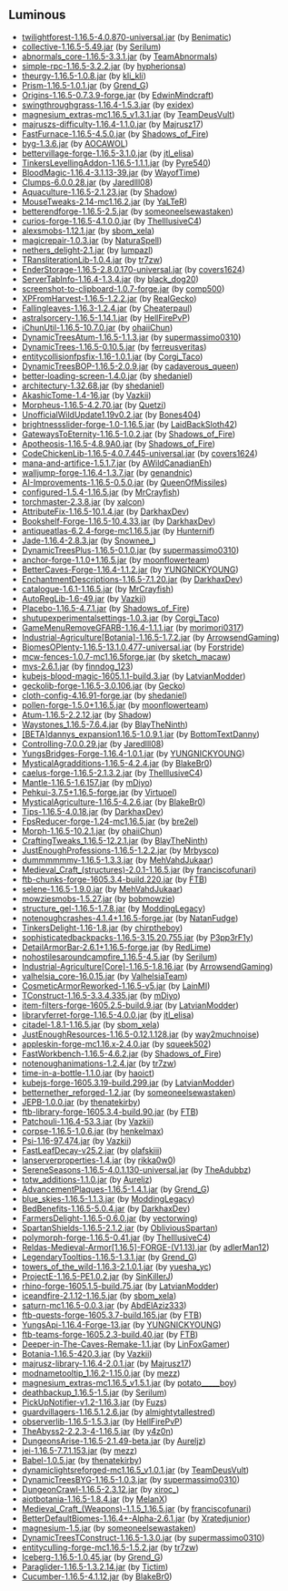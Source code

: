 ## Luminous

- [twilightforest-1.16.5-4.0.870-universal.jar](https://www.curseforge.com/minecraft/mc-mods/the-twilight-forest/files/3575220) (by [Benimatic](https://www.curseforge.com/members/Benimatic/projects))
- [collective-1.16.5-5.49.jar](https://www.curseforge.com/minecraft/mc-mods/collective/files/4312565) (by [Serilum](https://www.curseforge.com/members/Serilum/projects))
- [abnormals_core-1.16.5-3.3.1.jar](https://www.curseforge.com/minecraft/mc-mods/blueprint/files/3607198) (by [TeamAbnormals](https://www.curseforge.com/members/TeamAbnormals/projects))
- [simple-rpc-1.16.5-3.2.2.jar](https://www.curseforge.com/minecraft/mc-mods/simple-discord-rpc/files/4444837) (by [hypherionsa](https://www.curseforge.com/members/hypherionsa/projects))
- [theurgy-1.16.5-1.0.8.jar](https://www.curseforge.com/minecraft/mc-mods/theurgy/files/3201570) (by [kli_kli](https://www.curseforge.com/members/kli_kli/projects))
- [Prism-1.16.5-1.0.1.jar](https://www.curseforge.com/minecraft/mc-mods/prism-lib/files/3933561) (by [Grend_G](https://www.curseforge.com/members/Grend_G/projects))
- [Origins-1.16.5-0.7.3.9-forge.jar](https://www.curseforge.com/minecraft/mc-mods/origins-forge/files/3426062) (by [EdwinMindcraft](https://www.curseforge.com/members/EdwinMindcraft/projects))
- [swingthroughgrass-1.16.4-1.5.3.jar](https://www.curseforge.com/minecraft/mc-mods/swingthroughgrass/files/3103028) (by [exidex](https://www.curseforge.com/members/exidex/projects))
- [magnesium_extras-mc1.16.5_v1.3.1.jar](https://www.curseforge.com/minecraft/mc-mods/magnesium-extras/files/3592543) (by [TeamDeusVult](https://www.curseforge.com/members/TeamDeusVult/projects))
- [majruszs-difficulty-1.16.4-1.1.0.jar](https://www.curseforge.com/minecraft/mc-mods/majruszs-progressive-difficulty/files/3374144) (by [Majrusz17](https://www.curseforge.com/members/Majrusz17/projects))
- [FastFurnace-1.16.5-4.5.0.jar](https://www.curseforge.com/minecraft/mc-mods/fastfurnace/files/3531342) (by [Shadows_of_Fire](https://www.curseforge.com/members/Shadows_of_Fire/projects))
- [byg-1.3.6.jar](https://www.curseforge.com/minecraft/mc-mods/oh-the-biomes-youll-go/files/4024011) (by [AOCAWOL](https://www.curseforge.com/members/AOCAWOL/projects))
- [bettervillage-forge-1.16.5-3.1.0.jar](https://www.curseforge.com/minecraft/mc-mods/better-village-forge/files/4491886) (by [jtl_elisa](https://www.curseforge.com/members/jtl_elisa/projects))
- [TinkersLevellingAddon-1.16.5-1.1.1.jar](https://www.curseforge.com/minecraft/mc-mods/tinkers-levelling-addon/files/4376056) (by [Pyre540](https://www.curseforge.com/members/Pyre540/projects))
- [BloodMagic-1.16.4-3.1.13-39.jar](https://www.curseforge.com/minecraft/mc-mods/blood-magic/files/3870899) (by [WayofTime](https://www.curseforge.com/members/WayofTime/projects))
- [Clumps-6.0.0.28.jar](https://www.curseforge.com/minecraft/mc-mods/clumps/files/3658432) (by [Jaredlll08](https://www.curseforge.com/members/Jaredlll08/projects))
- [Aquaculture-1.16.5-2.1.23.jar](https://www.curseforge.com/minecraft/mc-mods/aquaculture/files/4074702) (by [Shadow](https://www.curseforge.com/members/Shadow/projects))
- [MouseTweaks-2.14-mc1.16.2.jar](https://www.curseforge.com/minecraft/mc-mods/mouse-tweaks/files/3202662) (by [YaLTeR](https://www.curseforge.com/members/YaLTeR/projects))
- [betterendforge-1.16.5-2.5.jar](https://www.curseforge.com/minecraft/mc-mods/betterend-re-forked/files/3523090) (by [someoneelsewastaken](https://www.curseforge.com/members/someoneelsewastaken/projects))
- [curios-forge-1.16.5-4.1.0.0.jar](https://www.curseforge.com/minecraft/mc-mods/curios/files/4419403) (by [TheIllusiveC4](https://www.curseforge.com/members/TheIllusiveC4/projects))
- [alexsmobs-1.12.1.jar](https://www.curseforge.com/minecraft/mc-mods/alexs-mobs/files/3467280) (by [sbom_xela](https://www.curseforge.com/members/sbom_xela/projects))
- [magicrepair-1.0.3.jar](https://www.curseforge.com/minecraft/mc-mods/magic-repair/files/3595358) (by [NaturaSpell](https://www.curseforge.com/members/NaturaSpell/projects))
- [nethers_delight-2.1.jar](https://www.curseforge.com/minecraft/mc-mods/nethers-delight/files/3443481) (by [lumpazl](https://www.curseforge.com/members/lumpazl/projects))
- [TRansliterationLib-1.0.4.jar](https://www.curseforge.com/minecraft/mc-mods/transliterationlib/files/3251051) (by [tr7zw](https://www.curseforge.com/members/tr7zw/projects))
- [EnderStorage-1.16.5-2.8.0.170-universal.jar](https://www.curseforge.com/minecraft/mc-mods/ender-storage-1-8/files/3737982) (by [covers1624](https://www.curseforge.com/members/covers1624/projects))
- [ServerTabInfo-1.16.4-1.3.4.jar](https://www.curseforge.com/minecraft/mc-mods/server-tab-info/files/3550194) (by [black_dog20](https://www.curseforge.com/members/black_dog20/projects))
- [screenshot-to-clipboard-1.0.7-forge.jar](https://www.curseforge.com/minecraft/mc-mods/screenshot-to-clipboard/files/3509044) (by [comp500](https://www.curseforge.com/members/comp500/projects))
- [XPFromHarvest-1.16.5-1.2.2.jar](https://www.curseforge.com/minecraft/mc-mods/xp-from-harvest/files/3593958) (by [ReaIGecko](https://www.curseforge.com/members/ReaIGecko/projects))
- [Fallingleaves-1.16.3-1.2.4.jar](https://www.curseforge.com/minecraft/mc-mods/falling-leaves-forge/files/3616068) (by [Cheaterpaul](https://www.curseforge.com/members/Cheaterpaul/projects))
- [astralsorcery-1.16.5-1.14.1.jar](https://www.curseforge.com/minecraft/mc-mods/astral-sorcery/files/3813365) (by [HellFirePvP](https://www.curseforge.com/members/HellFirePvP/projects))
- [iChunUtil-1.16.5-10.7.0.jar](https://www.curseforge.com/minecraft/mc-mods/ichunutil/files/4397363) (by [ohaiiChun](https://www.curseforge.com/members/ohaiiChun/projects))
- [DynamicTreesAtum-1.16.5-1.1.3.jar](https://www.curseforge.com/minecraft/mc-mods/dynamic-trees-atum-2/files/3975246) (by [supermassimo0310](https://www.curseforge.com/members/supermassimo0310/projects))
- [DynamicTrees-1.16.5-0.10.5.jar](https://www.curseforge.com/minecraft/mc-mods/dynamictrees/files/4457951) (by [ferreusveritas](https://www.curseforge.com/members/ferreusveritas/projects))
- [entitycollisionfpsfix-1.16-1.0.1.jar](https://www.curseforge.com/minecraft/mc-mods/entity-collision-fps-fix/files/3809513) (by [Corgi_Taco](https://www.curseforge.com/members/Corgi_Taco/projects))
- [DynamicTreesBOP-1.16.5-2.0.9.jar](https://www.curseforge.com/minecraft/mc-mods/dtbop/files/3975250) (by [cadaverous_queen](https://www.curseforge.com/members/cadaverous_queen/projects))
- [better-loading-screen-1.4.0.jar](https://www.curseforge.com/minecraft/mc-mods/betterloadingscreen/files/3722048) (by [shedaniel](https://www.curseforge.com/members/shedaniel/projects))
- [architectury-1.32.68.jar](https://www.curseforge.com/minecraft/mc-mods/architectury-api/files/4521290) (by [shedaniel](https://www.curseforge.com/members/shedaniel/projects))
- [AkashicTome-1.4-16.jar](https://www.curseforge.com/minecraft/mc-mods/akashic-tome/files/3190372) (by [Vazkii](https://www.curseforge.com/members/Vazkii/projects))
- [Morpheus-1.16.5-4.2.70.jar](https://www.curseforge.com/minecraft/mc-mods/morpheus/files/3215383) (by [Quetzi](https://www.curseforge.com/members/Quetzi/projects))
- [UnofficialWildUpdate1.19v0.2.jar](https://www.curseforge.com/minecraft/mc-mods/unofficial-1-19-wild-update-1-16/files/3497311) (by [Bones404](https://www.curseforge.com/members/Bones404/projects))
- [brightnessslider-forge-1.0-1.16.5.jar](https://www.curseforge.com/minecraft/mc-mods/better-brightness-slider/files/4024588) (by [LaidBackSloth42](https://www.curseforge.com/members/LaidBackSloth42/projects))
- [GatewaysToEternity-1.16.5-1.0.2.jar](https://www.curseforge.com/minecraft/mc-mods/gateways-to-eternity/files/4552976) (by [Shadows_of_Fire](https://www.curseforge.com/members/Shadows_of_Fire/projects))
- [Apotheosis-1.16.5-4.8.9A0.jar](https://www.curseforge.com/minecraft/mc-mods/apotheosis/files/3936649) (by [Shadows_of_Fire](https://www.curseforge.com/members/Shadows_of_Fire/projects))
- [CodeChickenLib-1.16.5-4.0.7.445-universal.jar](https://www.curseforge.com/minecraft/mc-mods/codechicken-lib-1-8/files/3681973) (by [covers1624](https://www.curseforge.com/members/covers1624/projects))
- [mana-and-artifice-1.5.1.7.jar](https://www.curseforge.com/minecraft/mc-mods/mana-and-artifice/files/3651870) (by [AWildCanadianEh](https://www.curseforge.com/members/AWildCanadianEh/projects))
- [walljump-forge-1.16.4-1.3.7.jar](https://www.curseforge.com/minecraft/mc-mods/wall-jump/files/3193207) (by [genandnic](https://www.curseforge.com/members/genandnic/projects))
- [AI-Improvements-1.16.5-0.5.0.jar](https://www.curseforge.com/minecraft/mc-mods/ai-improvements/files/3798940) (by [QueenOfMissiles](https://www.curseforge.com/members/QueenOfMissiles/projects))
- [configured-1.5.4-1.16.5.jar](https://www.curseforge.com/minecraft/mc-mods/configured/files/4462830) (by [MrCrayfish](https://www.curseforge.com/members/MrCrayfish/projects))
- [torchmaster-2.3.8.jar](https://www.curseforge.com/minecraft/mc-mods/torchmaster/files/3433163) (by [xalcon](https://www.curseforge.com/members/xalcon/projects))
- [AttributeFix-1.16.5-10.1.4.jar](https://www.curseforge.com/minecraft/mc-mods/attributefix/files/3732244) (by [DarkhaxDev](https://www.curseforge.com/members/DarkhaxDev/projects))
- [Bookshelf-Forge-1.16.5-10.4.33.jar](https://www.curseforge.com/minecraft/mc-mods/bookshelf/files/4351252) (by [DarkhaxDev](https://www.curseforge.com/members/DarkhaxDev/projects))
- [antiqueatlas-6.2.4-forge-mc1.16.5.jar](https://www.curseforge.com/minecraft/mc-mods/antique-atlas/files/4435453) (by [Hunternif](https://www.curseforge.com/members/Hunternif/projects))
- [Jade-1.16.4-2.8.3.jar](https://www.curseforge.com/minecraft/mc-mods/jade/files/3910873) (by [Snownee_](https://www.curseforge.com/members/Snownee_/projects))
- [DynamicTreesPlus-1.16.5-0.1.0.jar](https://www.curseforge.com/minecraft/mc-mods/dynamictreesplus/files/4457965) (by [supermassimo0310](https://www.curseforge.com/members/supermassimo0310/projects))
- [anchor-forge-1.1.0+1.16.5.jar](https://www.curseforge.com/minecraft/mc-mods/anchor/files/3843429) (by [moonflowerteam](https://www.curseforge.com/members/moonflowerteam/projects))
- [BetterCaves-Forge-1.16.4-1.1.2.jar](https://www.curseforge.com/minecraft/mc-mods/yungs-better-caves/files/3307879) (by [YUNGNICKYOUNG](https://www.curseforge.com/members/YUNGNICKYOUNG/projects))
- [EnchantmentDescriptions-1.16.5-7.1.20.jar](https://www.curseforge.com/minecraft/mc-mods/enchantment-descriptions/files/3838362) (by [DarkhaxDev](https://www.curseforge.com/members/DarkhaxDev/projects))
- [catalogue-1.6.1-1.16.5.jar](https://www.curseforge.com/minecraft/mc-mods/catalogue/files/3780550) (by [MrCrayfish](https://www.curseforge.com/members/MrCrayfish/projects))
- [AutoRegLib-1.6-49.jar](https://www.curseforge.com/minecraft/mc-mods/autoreglib/files/3326041) (by [Vazkii](https://www.curseforge.com/members/Vazkii/projects))
- [Placebo-1.16.5-4.7.1.jar](https://www.curseforge.com/minecraft/mc-mods/placebo/files/4501015) (by [Shadows_of_Fire](https://www.curseforge.com/members/Shadows_of_Fire/projects))
- [shutupexperimentalsettings-1.0.3.jar](https://www.curseforge.com/minecraft/mc-mods/shutup-experimental-settings/files/3188120) (by [Corgi_Taco](https://www.curseforge.com/members/Corgi_Taco/projects))
- [GameMenuRemoveGFARB-1.16.4-1.1.1.jar](https://www.curseforge.com/minecraft/mc-mods/game-menu-remove-gfarb/files/3599600) (by [morimori0317](https://www.curseforge.com/members/morimori0317/projects))
- [Industrial-Agriculture[Botania]-1.16.5-1.7.2.jar](https://www.curseforge.com/minecraft/mc-mods/iap-botania/files/3331403) (by [ArrowsendGaming](https://www.curseforge.com/members/ArrowsendGaming/projects))
- [BiomesOPlenty-1.16.5-13.1.0.477-universal.jar](https://www.curseforge.com/minecraft/mc-mods/biomes-o-plenty/files/3360574) (by [Forstride](https://www.curseforge.com/members/Forstride/projects))
- [mcw-fences-1.0.7-mc1.16.5forge.jar](https://www.curseforge.com/minecraft/mc-mods/macaws-fences-and-walls/files/4203536) (by [sketch_macaw](https://www.curseforge.com/members/sketch_macaw/projects))
- [mvs-2.6.1.jar](https://www.curseforge.com/minecraft/mc-mods/moogs-voyager-structures/files/3941918) (by [finndog_123](https://www.curseforge.com/members/finndog_123/projects))
- [kubejs-blood-magic-1605.1.1-build.3.jar](https://www.curseforge.com/minecraft/mc-mods/kubejs-blood-magic/files/3451660) (by [LatvianModder](https://www.curseforge.com/members/LatvianModder/projects))
- [geckolib-forge-1.16.5-3.0.106.jar](https://www.curseforge.com/minecraft/mc-mods/geckolib/files/4182600) (by [Gecko](https://www.curseforge.com/members/Gecko/projects))
- [cloth-config-4.16.91-forge.jar](https://www.curseforge.com/minecraft/mc-mods/cloth-config/files/3972422) (by [shedaniel](https://www.curseforge.com/members/shedaniel/projects))
- [pollen-forge-1.5.0+1.16.5.jar](https://www.curseforge.com/minecraft/mc-mods/pollen/files/3972060) (by [moonflowerteam](https://www.curseforge.com/members/moonflowerteam/projects))
- [Atum-1.16.5-2.2.12.jar](https://www.curseforge.com/minecraft/mc-mods/atum/files/3990329) (by [Shadow](https://www.curseforge.com/members/Shadow/projects))
- [Waystones_1.16.5-7.6.4.jar](https://www.curseforge.com/minecraft/mc-mods/waystones/files/3515707) (by [BlayTheNinth](https://www.curseforge.com/members/BlayTheNinth/projects))
- [[BETA]dannys_expansion1.16.5-1.0.9.1.jar](https://www.curseforge.com/minecraft/mc-mods/dannys-expansion/files/3341828) (by [BottomTextDanny](https://www.curseforge.com/members/BottomTextDanny/projects))
- [Controlling-7.0.0.29.jar](https://www.curseforge.com/minecraft/mc-mods/controlling/files/4421016) (by [Jaredlll08](https://www.curseforge.com/members/Jaredlll08/projects))
- [YungsBridges-Forge-1.16.4-1.0.1.jar](https://www.curseforge.com/minecraft/mc-mods/yungs-bridges/files/3494974) (by [YUNGNICKYOUNG](https://www.curseforge.com/members/YUNGNICKYOUNG/projects))
- [MysticalAgradditions-1.16.5-4.2.4.jar](https://www.curseforge.com/minecraft/mc-mods/mystical-agradditions/files/3548286) (by [BlakeBr0](https://www.curseforge.com/members/BlakeBr0/projects))
- [caelus-forge-1.16.5-2.1.3.2.jar](https://www.curseforge.com/minecraft/mc-mods/caelus/files/3522094) (by [TheIllusiveC4](https://www.curseforge.com/members/TheIllusiveC4/projects))
- [Mantle-1.16.5-1.6.157.jar](https://www.curseforge.com/minecraft/mc-mods/mantle/files/3631982) (by [mDiyo](https://www.curseforge.com/members/mDiyo/projects))
- [Pehkui-3.7.5+1.16.5-forge.jar](https://www.curseforge.com/minecraft/mc-mods/pehkui/files/4556151) (by [Virtuoel](https://www.curseforge.com/members/Virtuoel/projects))
- [MysticalAgriculture-1.16.5-4.2.6.jar](https://www.curseforge.com/minecraft/mc-mods/mystical-agriculture/files/3562127) (by [BlakeBr0](https://www.curseforge.com/members/BlakeBr0/projects))
- [Tips-1.16.5-4.0.18.jar](https://www.curseforge.com/minecraft/mc-mods/tips/files/3825905) (by [DarkhaxDev](https://www.curseforge.com/members/DarkhaxDev/projects))
- [FpsReducer-forge-1.24-mc1.16.5.jar](https://www.curseforge.com/minecraft/mc-mods/fps-reducer/files/3510435) (by [bre2el](https://www.curseforge.com/members/bre2el/projects))
- [Morph-1.16.5-10.2.1.jar](https://www.curseforge.com/minecraft/mc-mods/morph/files/4397367) (by [ohaiiChun](https://www.curseforge.com/members/ohaiiChun/projects))
- [CraftingTweaks_1.16.5-12.2.1.jar](https://www.curseforge.com/minecraft/mc-mods/crafting-tweaks/files/3330406) (by [BlayTheNinth](https://www.curseforge.com/members/BlayTheNinth/projects))
- [JustEnoughProfessions-1.16.5-1.2.2.jar](https://www.curseforge.com/minecraft/mc-mods/just-enough-professions-jep/files/3478185) (by [Mrbysco](https://www.curseforge.com/members/Mrbysco/projects))
- [dummmmmmy-1.16.5-1.3.3.jar](https://www.curseforge.com/minecraft/mc-mods/mmmmmmmmmmmm/files/4529749) (by [MehVahdJukaar](https://www.curseforge.com/members/MehVahdJukaar/projects))
- [Medieval_Craft_(structures)-2.0.1-1.16.5.jar](https://www.curseforge.com/minecraft/mc-mods/franciscofunari/files/4498326) (by [franciscofunari](https://www.curseforge.com/members/franciscofunari/projects))
- [ftb-chunks-forge-1605.3.4-build.220.jar](https://www.curseforge.com/minecraft/mc-mods/ftb-chunks-forge/files/4297564) (by [FTB](https://www.curseforge.com/members/FTB/projects))
- [selene-1.16.5-1.9.0.jar](https://www.curseforge.com/minecraft/mc-mods/selene/files/3517008) (by [MehVahdJukaar](https://www.curseforge.com/members/MehVahdJukaar/projects))
- [mowziesmobs-1.5.27.jar](https://www.curseforge.com/minecraft/mc-mods/mowzies-mobs/files/4120133) (by [bobmowzie](https://www.curseforge.com/members/bobmowzie/projects))
- [structure_gel-1.16.5-1.7.8.jar](https://www.curseforge.com/minecraft/mc-mods/structure-gel-api/files/3498310) (by [ModdingLegacy](https://www.curseforge.com/members/ModdingLegacy/projects))
- [notenoughcrashes-4.1.4+1.16.5-forge.jar](https://www.curseforge.com/minecraft/mc-mods/not-enough-crashes-forge/files/3606847) (by [NatanFudge](https://www.curseforge.com/members/NatanFudge/projects))
- [TinkersDelight-1.16-1.8.jar](https://www.curseforge.com/minecraft/mc-mods/tinkers-delight/files/3555216) (by [chirptheboy](https://www.curseforge.com/members/chirptheboy/projects))
- [sophisticatedbackpacks-1.16.5-3.15.20.755.jar](https://www.curseforge.com/minecraft/mc-mods/sophisticated-backpacks/files/4167327) (by [P3pp3rF1y](https://www.curseforge.com/members/P3pp3rF1y/projects))
- [DetailArmorBar-2.6.1+1.16.5-forge.jar](https://www.curseforge.com/minecraft/mc-mods/detail-armor-bar-forge/files/3470828) (by [RedLime](https://www.curseforge.com/members/RedLime/projects))
- [nohostilesaroundcampfire_1.16.5-4.5.jar](https://www.curseforge.com/minecraft/mc-mods/no-hostiles-around-campfire/files/3952616) (by [Serilum](https://www.curseforge.com/members/Serilum/projects))
- [Industrial-Agriculture[Core]-1.16.5-1.8.16.jar](https://www.curseforge.com/minecraft/mc-mods/industrial-agriculture/files/3680636) (by [ArrowsendGaming](https://www.curseforge.com/members/ArrowsendGaming/projects))
- [valhelsia_core-16.0.15.jar](https://www.curseforge.com/minecraft/mc-mods/valhelsia-core/files/3592369) (by [ValhelsiaTeam](https://www.curseforge.com/members/ValhelsiaTeam/projects))
- [CosmeticArmorReworked-1.16.5-v5.jar](https://www.curseforge.com/minecraft/mc-mods/cosmetic-armor-reworked/files/3738137) (by [LainMI](https://www.curseforge.com/members/LainMI/projects))
- [TConstruct-1.16.5-3.3.4.335.jar](https://www.curseforge.com/minecraft/mc-mods/tinkers-construct/files/3695126) (by [mDiyo](https://www.curseforge.com/members/mDiyo/projects))
- [item-filters-forge-1605.2.5-build.9.jar](https://www.curseforge.com/minecraft/mc-mods/item-filters/files/3376819) (by [LatvianModder](https://www.curseforge.com/members/LatvianModder/projects))
- [libraryferret-forge-1.16.5-4.0.0.jar](https://www.curseforge.com/minecraft/mc-mods/library-ferret-forge/files/4435510) (by [jtl_elisa](https://www.curseforge.com/members/jtl_elisa/projects))
- [citadel-1.8.1-1.16.5.jar](https://www.curseforge.com/minecraft/mc-mods/citadel/files/3441028) (by [sbom_xela](https://www.curseforge.com/members/sbom_xela/projects))
- [JustEnoughResources-1.16.5-0.12.1.128.jar](https://www.curseforge.com/minecraft/mc-mods/just-enough-resources-jer/files/3435305) (by [way2muchnoise](https://www.curseforge.com/members/way2muchnoise/projects))
- [appleskin-forge-mc1.16.x-2.4.0.jar](https://www.curseforge.com/minecraft/mc-mods/appleskin/files/3686480) (by [squeek502](https://www.curseforge.com/members/squeek502/projects))
- [FastWorkbench-1.16.5-4.6.2.jar](https://www.curseforge.com/minecraft/mc-mods/fastworkbench/files/4030016) (by [Shadows_of_Fire](https://www.curseforge.com/members/Shadows_of_Fire/projects))
- [notenoughanimations-1.2.4.jar](https://www.curseforge.com/minecraft/mc-mods/not-enough-animations/files/3296039) (by [tr7zw](https://www.curseforge.com/members/tr7zw/projects))
- [time-in-a-bottle-1.1.0.jar](https://www.curseforge.com/minecraft/mc-mods/time-in-a-bottle-standalone/files/3255801) (by [haoict](https://www.curseforge.com/members/haoict/projects))
- [kubejs-forge-1605.3.19-build.299.jar](https://www.curseforge.com/minecraft/mc-mods/kubejs/files/3647098) (by [LatvianModder](https://www.curseforge.com/members/LatvianModder/projects))
- [betternether_reforged-1.2.jar](https://www.curseforge.com/minecraft/mc-mods/betternether-reforged/files/3513533) (by [someoneelsewastaken](https://www.curseforge.com/members/someoneelsewastaken/projects))
- [JEPB-1.0.0.jar](https://www.curseforge.com/minecraft/mc-mods/just-enough-piglin-bartering/files/3172880) (by [thenatekirby](https://www.curseforge.com/members/thenatekirby/projects))
- [ftb-library-forge-1605.3.4-build.90.jar](https://www.curseforge.com/minecraft/mc-mods/ftb-library-forge/files/3553840) (by [FTB](https://www.curseforge.com/members/FTB/projects))
- [Patchouli-1.16.4-53.3.jar](https://www.curseforge.com/minecraft/mc-mods/patchouli/files/3847029) (by [Vazkii](https://www.curseforge.com/members/Vazkii/projects))
- [corpse-1.16.5-1.0.6.jar](https://www.curseforge.com/minecraft/mc-mods/corpse/files/3447907) (by [henkelmax](https://www.curseforge.com/members/henkelmax/projects))
- [Psi-1.16-97.474.jar](https://www.curseforge.com/minecraft/mc-mods/psi/files/4458005) (by [Vazkii](https://www.curseforge.com/members/Vazkii/projects))
- [FastLeafDecay-v25.2.jar](https://www.curseforge.com/minecraft/mc-mods/fast-leaf-decay/files/3590413) (by [olafskiii](https://www.curseforge.com/members/olafskiii/projects))
- [lanserverproperties-1.4.jar](https://www.curseforge.com/minecraft/mc-mods/lan-server-properties/files/3053200) (by [rikka0w0](https://www.curseforge.com/members/rikka0w0/projects))
- [SereneSeasons-1.16.5-4.0.1.130-universal.jar](https://www.curseforge.com/minecraft/mc-mods/serene-seasons/files/4537666) (by [TheAdubbz](https://www.curseforge.com/members/TheAdubbz/projects))
- [totw_additions-1.1.0.jar](https://www.curseforge.com/minecraft/mc-mods/towers-of-the-wild-additions/files/3579277) (by [Aureljz](https://www.curseforge.com/members/Aureljz/projects))
- [AdvancementPlaques-1.16.5-1.4.1.jar](https://www.curseforge.com/minecraft/mc-mods/advancement-plaques/files/3507674) (by [Grend_G](https://www.curseforge.com/members/Grend_G/projects))
- [blue_skies-1.16.5-1.1.3.jar](https://www.curseforge.com/minecraft/mc-mods/blue-skies/files/3411324) (by [ModdingLegacy](https://www.curseforge.com/members/ModdingLegacy/projects))
- [BedBenefits-1.16.5-5.0.4.jar](https://www.curseforge.com/minecraft/mc-mods/bed-benefits/files/3348569) (by [DarkhaxDev](https://www.curseforge.com/members/DarkhaxDev/projects))
- [FarmersDelight-1.16.5-0.6.0.jar](https://www.curseforge.com/minecraft/mc-mods/farmers-delight/files/3765350) (by [vectorwing](https://www.curseforge.com/members/vectorwing/projects))
- [SpartanShields-1.16.5-2.1.2.jar](https://www.curseforge.com/minecraft/mc-mods/spartan-shields/files/3292950) (by [ObliviousSpartan](https://www.curseforge.com/members/ObliviousSpartan/projects))
- [polymorph-forge-1.16.5-0.41.jar](https://www.curseforge.com/minecraft/mc-mods/polymorph/files/4036267) (by [TheIllusiveC4](https://www.curseforge.com/members/TheIllusiveC4/projects))
- [Reldas-Medieval-Armor[1.16.5]-FORGE-(V1.13).jar](https://www.curseforge.com/minecraft/mc-mods/relda-mod/files/4126360) (by [adlerMan12](https://www.curseforge.com/members/adlerMan12/projects))
- [LegendaryTooltips-1.16.5-1.3.1.jar](https://www.curseforge.com/minecraft/mc-mods/legendary-tooltips/files/3943137) (by [Grend_G](https://www.curseforge.com/members/Grend_G/projects))
- [towers_of_the_wild-1.16.3-2.1.0.1.jar](https://www.curseforge.com/minecraft/mc-mods/towers-of-the-wild-reloaded/files/3487397) (by [yuesha_yc](https://www.curseforge.com/members/yuesha_yc/projects))
- [ProjectE-1.16.5-PE1.0.2.jar](https://www.curseforge.com/minecraft/mc-mods/projecte/files/3736621) (by [SinKillerJ](https://www.curseforge.com/members/SinKillerJ/projects))
- [rhino-forge-1605.1.5-build.75.jar](https://www.curseforge.com/minecraft/mc-mods/rhino/files/3525704) (by [LatvianModder](https://www.curseforge.com/members/LatvianModder/projects))
- [iceandfire-2.1.12-1.16.5.jar](https://www.curseforge.com/minecraft/mc-mods/ice-and-fire-dragons/files/4434014) (by [sbom_xela](https://www.curseforge.com/members/sbom_xela/projects))
- [saturn-mc1.16.5-0.0.3.jar](https://www.curseforge.com/minecraft/mc-mods/saturn/files/4017215) (by [AbdElAziz333](https://www.curseforge.com/members/AbdElAziz333/projects))
- [ftb-quests-forge-1605.3.7-build.165.jar](https://www.curseforge.com/minecraft/mc-mods/ftb-quests-forge/files/4297999) (by [FTB](https://www.curseforge.com/members/FTB/projects))
- [YungsApi-1.16.4-Forge-13.jar](https://www.curseforge.com/minecraft/mc-mods/yungs-api/files/3494919) (by [YUNGNICKYOUNG](https://www.curseforge.com/members/YUNGNICKYOUNG/projects))
- [ftb-teams-forge-1605.2.3-build.40.jar](https://www.curseforge.com/minecraft/mc-mods/ftb-teams-forge/files/3535953) (by [FTB](https://www.curseforge.com/members/FTB/projects))
- [Deeper-in-The-Caves-Remake-1.1.jar](https://www.curseforge.com/minecraft/mc-mods/linfox-stacked-dimensions-warden-edition/files/3318155) (by [LinFoxGamer](https://www.curseforge.com/members/LinFoxGamer/projects))
- [Botania-1.16.5-420.3.jar](https://www.curseforge.com/minecraft/mc-mods/botania/files/4066054) (by [Vazkii](https://www.curseforge.com/members/Vazkii/projects))
- [majrusz-library-1.16.4-2.0.1.jar](https://www.curseforge.com/minecraft/mc-mods/majrusz-library/files/3365411) (by [Majrusz17](https://www.curseforge.com/members/Majrusz17/projects))
- [modnametooltip_1.16.2-1.15.0.jar](https://www.curseforge.com/minecraft/mc-mods/mod-name-tooltip/files/3038982) (by [mezz](https://www.curseforge.com/members/mezz/projects))
- [magnesium_extras-mc1.16.5_v1.5.1.jar](https://www.curseforge.com/minecraft/mc-mods/magnesium-rubidium-extra-potato-editon/files/4429685) (by [potato_____boy](https://www.curseforge.com/members/potato_____boy/projects))
- [deathbackup_1.16.5-1.5.jar](https://www.curseforge.com/minecraft/mc-mods/death-backup/files/3379866) (by [Serilum](https://www.curseforge.com/members/Serilum/projects))
- [PickUpNotifier-v1.2-1.16.3.jar](https://www.curseforge.com/minecraft/mc-mods/pick-up-notifier/files/3066596) (by [Fuzs](https://www.curseforge.com/members/Fuzs/projects))
- [guardvillagers-1.16.5.1.2.6.jar](https://www.curseforge.com/minecraft/mc-mods/guard-villagers/files/3449429) (by [almightytallestred](https://www.curseforge.com/members/almightytallestred/projects))
- [observerlib-1.16.5-1.5.3.jar](https://www.curseforge.com/minecraft/mc-mods/observerlib/files/3333962) (by [HellFirePvP](https://www.curseforge.com/members/HellFirePvP/projects))
- [TheAbyss2-2.2.3-4-1.16.5.jar](https://www.curseforge.com/minecraft/mc-mods/the-abyss-chapter-ii/files/3776944) (by [y4z0n](https://www.curseforge.com/members/y4z0n/projects))
- [DungeonsArise-1.16.5-2.1.49-beta.jar](https://www.curseforge.com/minecraft/mc-mods/when-dungeons-arise/files/3534647) (by [Aureljz](https://www.curseforge.com/members/Aureljz/projects))
- [jei-1.16.5-7.7.1.153.jar](https://www.curseforge.com/minecraft/mc-mods/jei/files/4060770) (by [mezz](https://www.curseforge.com/members/mezz/projects))
- [Babel-1.0.5.jar](https://www.curseforge.com/minecraft/mc-mods/babel/files/3196072) (by [thenatekirby](https://www.curseforge.com/members/thenatekirby/projects))
- [dynamiclightsreforged-mc1.16.5_v1.0.1.jar](https://www.curseforge.com/minecraft/mc-mods/dynamiclights-reforged/files/3574974) (by [TeamDeusVult](https://www.curseforge.com/members/TeamDeusVult/projects))
- [DynamicTreesBYG-1.16.5-1.0.3.jar](https://www.curseforge.com/minecraft/mc-mods/dynamic-trees-byg/files/4452467) (by [supermassimo0310](https://www.curseforge.com/members/supermassimo0310/projects))
- [DungeonCrawl-1.16.5-2.3.12.jar](https://www.curseforge.com/minecraft/mc-mods/dungeon-crawl/files/4437191) (by [xiroc_](https://www.curseforge.com/members/xiroc_/projects))
- [aiotbotania-1.16.5-1.8.4.jar](https://www.curseforge.com/minecraft/mc-mods/aiot-botania/files/3507609) (by [MelanX](https://www.curseforge.com/members/MelanX/projects))
- [Medieval_Craft_(Weapons)-1.1.5_1.16.5.jar](https://www.curseforge.com/minecraft/mc-mods/medievalcraftweapons/files/4534795) (by [franciscofunari](https://www.curseforge.com/members/franciscofunari/projects))
- [BetterDefaultBiomes-1.16.4+-Alpha-2.6.1.jar](https://www.curseforge.com/minecraft/mc-mods/better-default-biomes/files/3570618) (by [Xratedjunior](https://www.curseforge.com/members/Xratedjunior/projects))
- [magnesium-1.5.jar](https://www.curseforge.com/minecraft/mc-mods/sodium-reforged/files/3526076) (by [someoneelsewastaken](https://www.curseforge.com/members/someoneelsewastaken/projects))
- [DynamicTreesTConstruct-1.16.5-1.3.0.jar](https://www.curseforge.com/minecraft/mc-mods/dynamic-trees-tinkers-construct/files/4463671) (by [supermassimo0310](https://www.curseforge.com/members/supermassimo0310/projects))
- [entityculling-forge-mc1.16.5-1.5.2.jar](https://www.curseforge.com/minecraft/mc-mods/entityculling/files/3760389) (by [tr7zw](https://www.curseforge.com/members/tr7zw/projects))
- [Iceberg-1.16.5-1.0.45.jar](https://www.curseforge.com/minecraft/mc-mods/iceberg/files/3943132) (by [Grend_G](https://www.curseforge.com/members/Grend_G/projects))
- [Paraglider-1.16.5-1.3.2.14.jar](https://www.curseforge.com/minecraft/mc-mods/paragliders/files/4478259) (by [Tictim](https://www.curseforge.com/members/Tictim/projects))
- [Cucumber-1.16.5-4.1.12.jar](https://www.curseforge.com/minecraft/mc-mods/cucumber/files/3507886) (by [BlakeBr0](https://www.curseforge.com/members/BlakeBr0/projects))
